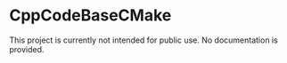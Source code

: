 # CppCodeBaseCMake

This project is currently not intended for public use. No documentation is provided.